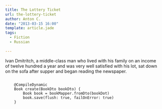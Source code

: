 ```yaml
---
title: The Lottery Ticket
url: the-lottery-ticket
author: Anton C.
date: "2013-03-15 16:00"
template: article.jade
tags:
  - Fiction
  - Russian
 
---
```

 
Ivan Dmitritch, a middle-class man who lived with his family on an income of twelve hundred a year and was very well satisfied with his lot, sat down on the sofa after supper and began reading the newspaper. 
<pre><code class="language-java">
	@CompileDynamic
	Book create(BookDto bookDto) {
		Book book = bookMapper.fromDto(bookDot)
		book.save(flush: true, failOnError: true)
	}
</code></pre>
 